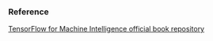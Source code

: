 ### Reference

[TensorFlow for Machine Intelligence official book repository](https://github.com/backstopmedia/tensorflowbook)
